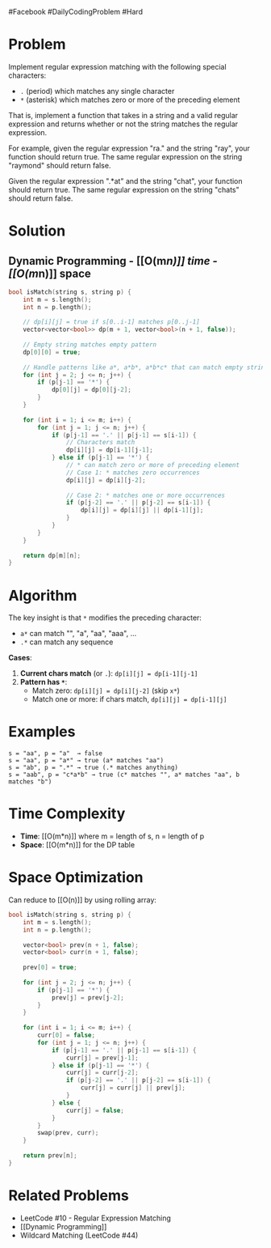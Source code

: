#Facebook  #DailyCodingProblem #Hard 
# Problem

Implement regular expression matching with the following special characters:

- `.` (period) which matches any single character
- `*` (asterisk) which matches zero or more of the preceding element

That is, implement a function that takes in a string and a valid regular expression and returns whether or not the string matches the regular expression.

For example, given the regular expression "ra." and the string "ray", your function should return true. The same regular expression on the string "raymond" should return false.

Given the regular expression ".*at" and the string "chat", your function should return true. The same regular expression on the string "chats" should return false.
# Solution

## Dynamic Programming - [[O(m*n)]] time - [[O(m*n)]] space

```cpp
bool isMatch(string s, string p) {
    int m = s.length();
    int n = p.length();
    
    // dp[i][j] = true if s[0..i-1] matches p[0..j-1]
    vector<vector<bool>> dp(m + 1, vector<bool>(n + 1, false));
    
    // Empty string matches empty pattern
    dp[0][0] = true;
    
    // Handle patterns like a*, a*b*, a*b*c* that can match empty string
    for (int j = 2; j <= n; j++) {
        if (p[j-1] == '*') {
            dp[0][j] = dp[0][j-2];
        }
    }
    
    for (int i = 1; i <= m; i++) {
        for (int j = 1; j <= n; j++) {
            if (p[j-1] == '.' || p[j-1] == s[i-1]) {
                // Characters match
                dp[i][j] = dp[i-1][j-1];
            } else if (p[j-1] == '*') {
                // * can match zero or more of preceding element
                // Case 1: * matches zero occurrences
                dp[i][j] = dp[i][j-2];
                
                // Case 2: * matches one or more occurrences
                if (p[j-2] == '.' || p[j-2] == s[i-1]) {
                    dp[i][j] = dp[i][j] || dp[i-1][j];
                }
            }
        }
    }
    
    return dp[m][n];
}
```

# Algorithm

The key insight is that `*` modifies the preceding character:
- `a*` can match "", "a", "aa", "aaa", ...
- `.*` can match any sequence

**Cases**:
1. **Current chars match** (or `.`): `dp[i][j] = dp[i-1][j-1]`
2. **Pattern has `*`**:
   - Match zero: `dp[i][j] = dp[i][j-2]` (skip `x*`)
   - Match one or more: if chars match, `dp[i][j] = dp[i-1][j]`

# Examples

```
s = "aa", p = "a"  → false
s = "aa", p = "a*" → true (a* matches "aa")
s = "ab", p = ".*" → true (.* matches anything)
s = "aab", p = "c*a*b" → true (c* matches "", a* matches "aa", b matches "b")
```

# Time Complexity

- **Time**: [[O(m*n)]] where m = length of s, n = length of p
- **Space**: [[O(m*n)]] for the DP table

# Space Optimization

Can reduce to [[O(n)]] by using rolling array:

```cpp
bool isMatch(string s, string p) {
    int m = s.length();
    int n = p.length();
    
    vector<bool> prev(n + 1, false);
    vector<bool> curr(n + 1, false);
    
    prev[0] = true;
    
    for (int j = 2; j <= n; j++) {
        if (p[j-1] == '*') {
            prev[j] = prev[j-2];
        }
    }
    
    for (int i = 1; i <= m; i++) {
        curr[0] = false;
        for (int j = 1; j <= n; j++) {
            if (p[j-1] == '.' || p[j-1] == s[i-1]) {
                curr[j] = prev[j-1];
            } else if (p[j-1] == '*') {
                curr[j] = curr[j-2];
                if (p[j-2] == '.' || p[j-2] == s[i-1]) {
                    curr[j] = curr[j] || prev[j];
                }
            } else {
                curr[j] = false;
            }
        }
        swap(prev, curr);
    }
    
    return prev[n];
}
```

# Related Problems

- LeetCode #10 - Regular Expression Matching
- [[Dynamic Programming]]
- Wildcard Matching (LeetCode #44)
